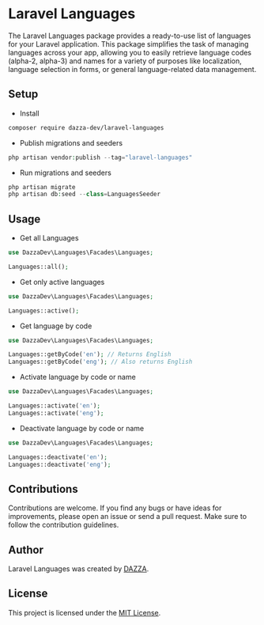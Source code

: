 # Laravel Languages

The Laravel Languages package provides a ready-to-use list of languages for your Laravel application. This package simplifies the task of managing languages across your app, allowing you to easily retrieve language codes (alpha-2, alpha-3) and names for a variety of purposes like localization, language selection in forms, or general language-related data management.

## Setup

- Install

```bash
composer require dazza-dev/laravel-languages
```

- Publish migrations and seeders

```php
php artisan vendor:publish --tag="laravel-languages"
```

- Run migrations and seeders

```php
php artisan migrate
php artisan db:seed --class=LanguagesSeeder
```

## Usage

- Get all Languages

```php
use DazzaDev\Languages\Facades\Languages;

Languages::all();
```

- Get only active languages

```php
use DazzaDev\Languages\Facades\Languages;

Languages::active();
```

- Get language by code

```php
use DazzaDev\Languages\Facades\Languages;

Languages::getByCode('en'); // Returns English
Languages::getByCode('eng'); // Also returns English
```

- Activate language by code or name

```php
use DazzaDev\Languages\Facades\Languages;

Languages::activate('en');
Languages::activate('eng');
```

- Deactivate language by code or name

```php
use DazzaDev\Languages\Facades\Languages;

Languages::deactivate('en');
Languages::deactivate('eng');
```

## Contributions

Contributions are welcome. If you find any bugs or have ideas for improvements, please open an issue or send a pull request. Make sure to follow the contribution guidelines.

## Author

Laravel Languages was created by [DAZZA](https://github.com/dazza-dev).

## License

This project is licensed under the [MIT License](https://opensource.org/licenses/MIT).
